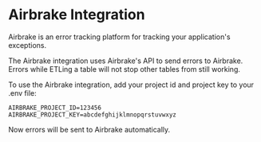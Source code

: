 # Airbrake Integration

Airbrake is an error tracking platform for tracking your application's exceptions.

The Airbrake integration uses Airbrake's API to send errors to Airbrake. Errors while ETLing a table will not stop other tables from still working.

To use the Airbrake integration, add your project id and project key to your .env file:

```
AIRBRAKE_PROJECT_ID=123456
AIRBRAKE_PROJECT_KEY=abcdefghijklmnopqrstuvwxyz
```

Now errors will be sent to Airbrake automatically.
